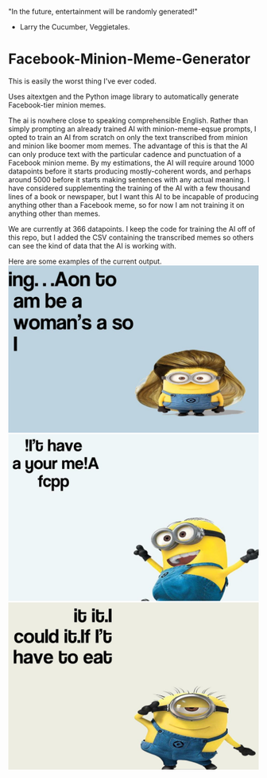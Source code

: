 "In the future, entertainment will be randomly generated!"
- Larry the Cucumber, Veggietales.

# Facebook-Minion-Meme-Generator
This is easily the worst thing I've ever coded.

Uses aitextgen and the Python image library to automatically generate Facebook-tier minion memes.

The ai is nowhere close to speaking comprehensible English. 
Rather than simply prompting an already trained AI with minion-meme-eqsue prompts, I opted to train an AI from scratch on only the text transcribed from minion and minion like boomer mom memes. The advantage of this is that the AI can only produce text with the particular cadence and punctuation of a Facebook minion meme.
By my estimations, the AI will require around 1000 datapoints before it starts producing mostly-coherent words, and perhaps around 5000 before it starts making sentences with any actual meaning.
I have considered supplementing the training of the AI with a few thousand lines of a book or newspaper, but I want this AI to be incapable of producing anything other than a Facebook meme, so for now I am not training it on anything other than memes.

We are currently at 366 datapoints. I keep the code for training the AI off of this repo, but I added the CSV containing the transcribed memes so others can see the kind of data that the AI is working with.

Here are some examples of the current output.
![alt text](https://github.com/RyanDoesMath/Facebook-Minion-Meme-Generator/blob/main/Sample_Output/hilarious_minion_meme_01.jpg)
![alt text](https://github.com/RyanDoesMath/Facebook-Minion-Meme-Generator/blob/main/Sample_Output/hilarious_minion_meme_02.jpg)
![alt text](https://github.com/RyanDoesMath/Facebook-Minion-Meme-Generator/blob/main/Sample_Output/hilarious_minion_meme_03.jpg)
